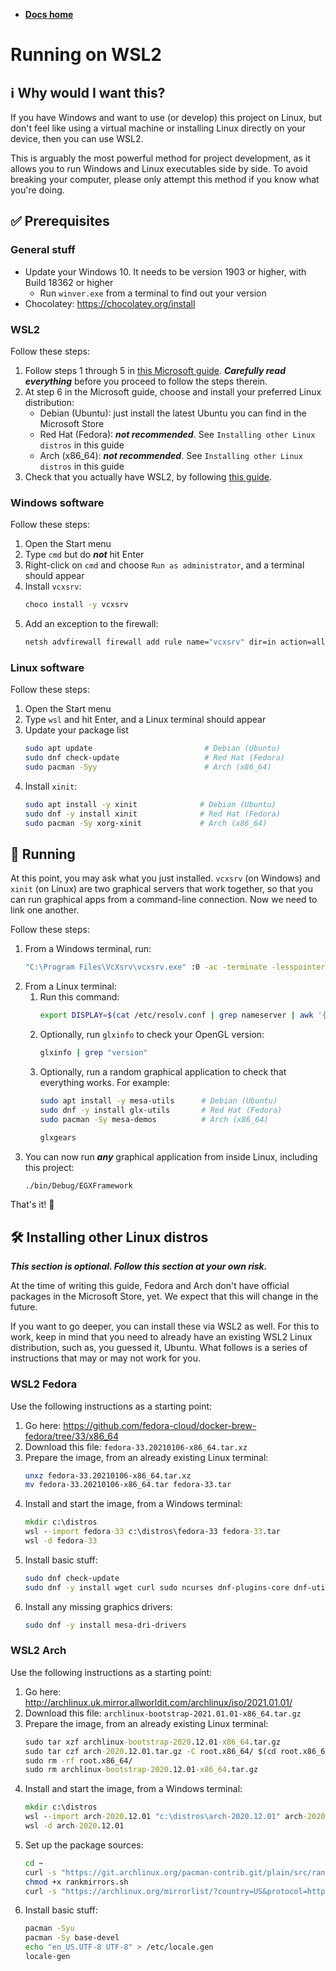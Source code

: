 -   **[Docs home](../home.md)**

# Running on WSL2

## :information_source: Why would I want this?

If you have Windows and want to use (or develop) this project on Linux, but don't feel like using a virtual machine or installing Linux directly on your device, then you can use WSL2.

This is arguably the most powerful method for project development, as it allows you to run Windows and Linux executables side by side. To avoid breaking your computer, please only attempt this method if you know what you're doing.


## :white_check_mark: Prerequisites

### General stuff

-   Update your Windows 10. It needs to be version 1903 or higher, with Build 18362 or higher
    -   Run `winver.exe` from a terminal to find out your version
-   Chocolatey: https://chocolatey.org/install


### WSL2

Follow these steps:

1.  Follow steps 1 through 5 in [this Microsoft guide][ref-ms-wsl]. ***Carefully read everything*** before you proceed to follow the steps therein.
2.  At step 6 in the Microsoft guide, choose and install your preferred Linux distribution:
    -   Debian (Ubuntu): just install the latest Ubuntu you can find in the Microsoft Store
    -   Red Hat (Fedora): ***not recommended***. See `Installing other Linux distros` in this guide
    -   Arch (x86_64): ***not recommended***. See `Installing other Linux distros` in this guide
3.  Check that you actually have WSL2, by following [this guide][ref-askubuntu-wsl].


### Windows software

Follow these steps:

1.  Open the Start menu
2.  Type `cmd` but do ***not*** hit Enter
3.  Right-click on `cmd` and choose `Run as administrator`, and a terminal should appear
4.  Install `vcxsrv`:
    ```bat
    choco install -y vcxsrv
    ```
5.  Add an exception to the firewall: 
    ```bat
    netsh advfirewall firewall add rule name="vcxsrv" dir=in action=allow enable=yes profile=any program="C:\Program Files\VcXsrv\vcxsrv.exe"
    ```


### Linux software

Follow these steps:

1.  Open the Start menu
2.  Type `wsl` and hit Enter, and a Linux terminal should appear
3.  Update your package list
    ```sh
    sudo apt update                         # Debian (Ubuntu)
    sudo dnf check-update                   # Red Hat (Fedora)
    sudo pacman -Syy                        # Arch (x86_64)
    ```
5.  Install `xinit`:
    ```sh
    sudo apt install -y xinit              # Debian (Ubuntu)
    sudo dnf -y install xinit              # Red Hat (Fedora)
    sudo pacman -Sy xorg-xinit             # Arch (x86_64)
    ```


## :rocket: Running

At this point, you may ask what you just installed. `vcxsrv` (on Windows) and `xinit` (on Linux) are two graphical servers that work together, so that you can run graphical apps from a command-line connection. Now we need to link one another.

Follow these steps:

1.  From a Windows terminal, run:
    ```bat
    "C:\Program Files\VcXsrv\vcxsrv.exe" :0 -ac -terminate -lesspointer -multiwindow -clipboard -nowgl
    ```
2.  From a Linux terminal:
    1.  Run this command:
        ```sh
        export DISPLAY=$(cat /etc/resolv.conf | grep nameserver | awk '{print $2; exit;}'):0.0
        ```
    2.  Optionally, run `glxinfo` to check your OpenGL version:
        ```sh
        glxinfo | grep "version"
        ```
    3.  Optionally, run a random graphical application to check that everything works. For example:
        ```sh
        sudo apt install -y mesa-utils      # Debian (Ubuntu)
        sudo dnf -y install glx-utils       # Red Hat (Fedora)
        sudo pacman -Sy mesa-demos          # Arch (x86_64)

        glxgears
        ```
3.  You can now run ***any*** graphical application from inside Linux, including this project:
    ```sh
    ./bin/Debug/EGXFramework
    ```

That's it! :tada:


## :hammer_and_wrench: Installing other Linux distros

***This section is optional. Follow this section at your own risk.***

At the time of writing this guide, Fedora and Arch don't have official packages in the Microsoft Store, yet. We expect that this will change in the future.

If you want to go deeper, you can install these via WSL2 as well. For this to work, keep in mind that you need to already have an existing WSL2 Linux distribution, such as, you guessed it, Ubuntu. What follows is a series of instructions that may or may not work for you.


### WSL2 Fedora

Use the following instructions as a starting point:

1.  Go here: https://github.com/fedora-cloud/docker-brew-fedora/tree/33/x86_64
2.  Download this file: `fedora-33.20210106-x86_64.tar.xz`
3.  Prepare the image, from an already existing Linux terminal:
    ```sh
    unxz fedora-33.20210106-x86_64.tar.xz
    mv fedora-33.20210106-x86_64.tar fedora-33.tar
    ```
4.  Install and start the image, from a Windows terminal:
    ```bat
    mkdir c:\distros
    wsl --import fedora-33 c:\distros\fedora-33 fedora-33.tar
    wsl -d fedora-33
    ```
5.  Install basic stuff:
    ```sh
    sudo dnf check-update
    sudo dnf -y install wget curl sudo ncurses dnf-plugins-core dnf-utils passwd findutils
    ```
6.  Install any missing graphics drivers:
    ```sh
    sudo dnf -y install mesa-dri-drivers
    ```


### WSL2 Arch

Use the following instructions as a starting point:

1.  Go here: http://archlinux.uk.mirror.allworldit.com/archlinux/iso/2021.01.01/
2.  Download this file: `archlinux-bootstrap-2021.01.01-x86_64.tar.gz`
3.  Prepare the image, from an already existing Linux terminal:
    ```bat
    sudo tar xzf archlinux-bootstrap-2020.12.01-x86_64.tar.gz
    sudo tar czf arch-2020.12.01.tar.gz -C root.x86_64/ $(cd root.x86_64/ && ls)
    sudo rm -rf root.x86_64/
    sudo rm archlinux-bootstrap-2020.12.01-x86_64.tar.gz
    ```
4.  Install and start the image, from a Windows terminal:
    ```bat
    mkdir c:\distros
    wsl --import arch-2020.12.01 "c:\distros\arch-2020.12.01" arch-2020.12.01.tar.gz
    wsl -d arch-2020.12.01
    ```
5.  Set up the package sources:
    ```sh
    cd ~
    curl -s "https://git.archlinux.org/pacman-contrib.git/plain/src/rankmirrors.sh.in" > rankmirrors.sh
    chmod +x rankmirrors.sh
    curl -s "https://archlinux.org/mirrorlist/?country=US&protocol=http&protocol=https&ip_version=4" | cut -b 2- | ./rankmirrors.sh -n 10 - > /etc/pacman.d/mirrorlist
    ```
6.  Install basic stuff:
    ```sh
    pacman -Syu
    pacman -Sy base-devel
    echo "en_US.UTF-8 UTF-8" > /etc/locale.gen
    locale-gen
    ```


[ref-ms-wsl]:           https://docs.microsoft.com/en-us/windows/wsl/install-win10#manual-installation-steps
[ref-ms-wsl-req]:       https://docs.microsoft.com/en-us/windows/wsl/install-win10#step-2---check-requirements-for-running-wsl-2
[ref-askubuntu-wsl]:    https://askubuntu.com/a/1177730
